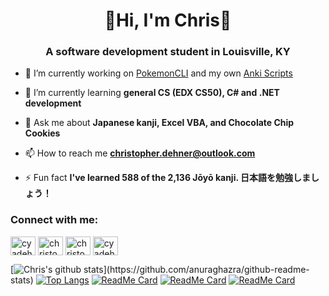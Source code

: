 <div class="main">
<h1 align="center">🌟Hi, I'm Chris🌟</h1>
<h3 align="center">A software development student in Louisville, KY</h3>

- 🔭 I’m currently working on [PokemonCLI](https://github.com/cyadehn/PokemonCLI) and my own [Anki Scripts](https://github.com/cyadehn/anki-scripts)

- 🌱 I’m currently learning **general CS (EDX CS50), C# and .NET development**

- 💬 Ask me about **Japanese kanji, Excel VBA, and Chocolate Chip Cookies**

- 📫 How to reach me **christopher.dehner@outlook.com**

- ⚡ Fun fact **I've learned 588 of the 2,136 Jōyō kanji. 日本語を勉強しましょう！**

<h3 align="left">Connect with me:</h3>
<p align="left">
<a href="https://twitter.com/cyadehn" target="blank"><img align="center" src="https://cdn.jsdelivr.net/npm/simple-icons@3.0.1/icons/twitter.svg" alt="cyadehn" height="30" width="40" /></a>
<a href="https://linkedin.com/in/christopherdehnerii" target="blank"><img align="center" src="https://cdn.jsdelivr.net/npm/simple-icons@3.0.1/icons/linkedin.svg" alt="christopherdehnerii" height="30" width="40" /></a>
<a href="https://fb.com/christopherdehnerii" target="blank"><img align="center" src="https://cdn.jsdelivr.net/npm/simple-icons@3.0.1/icons/facebook.svg" alt="christopherdehnerii" height="30" width="40" /></a>
<a href="https://instagram.com/cyadehn" target="blank"><img align="center" src="https://cdn.jsdelivr.net/npm/simple-icons@3.0.1/icons/instagram.svg" alt="cyadehn" height="30" width="40" /></a>
</p>

[![Chris's github stats](https://github-readme-stats.vercel.app/api?username=cyadehn&bg_color=30,FF1139,FEE071,2497E6&title_color=fff&text_color=fff")](https://github.com/anuraghazra/github-readme-stats)
[![Top Langs](https://github-readme-stats.vercel.app/api/top-langs/?username=cyadehn&layout=compact)](https://github.com/anuraghazra/github-readme-stats)
[![ReadMe Card](https://github-readme-stats.vercel.app/api/pin/?username=cyadehn&repo=PokemonCLI)](https://github.com/cyadehn/PokemonCLI)
[![ReadMe Card](https://github-readme-stats.vercel.app/api/pin/?username=cyadehn&repo=anki-scripts)](https://github.com/cyadehn/anki-scripts)
[![ReadMe Card](https://github-readme-stats.vercel.app/api/pin/?username=cyadehn&repo=random-number-game)](https://github.com/cyadehn/random-number-game)
